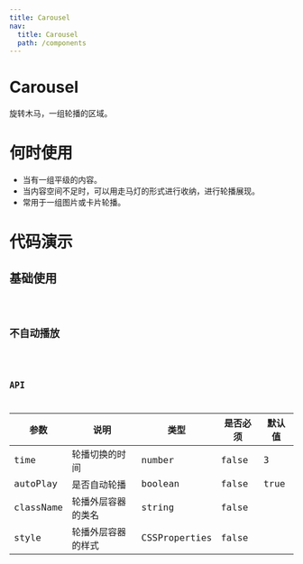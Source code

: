 ```yaml
---
title: Carousel
nav:
  title: Carousel
  path: /components
---
```


# Carousel

旋转木马，一组轮播的区域。

# 何时使用

- 当有一组平级的内容。
- 当内容空间不足时，可以用走马灯的形式进行收纳，进行轮播展现。
- 常用于一组图片或卡片轮播。

# 代码演示

## 基础使用

<code src="./demos/basic.tsx" />

## 不自动播放

<code src="./demos/notAutoPlay.tsx" />

## API

| 参数      | 说明               | 类型          | 是否必须 | 默认值 |
| --------- | ------------------ | ------------- | -------- | ------ |
| time      | 轮播切换的时间     | number        | false    | 3      |
| autoPlay  | 是否自动轮播       | boolean       | false    | true   |
| className | 轮播外层容器的类名 | string        | false    |        |
| style     | 轮播外层容器的样式 | CSSProperties | false    |        |
